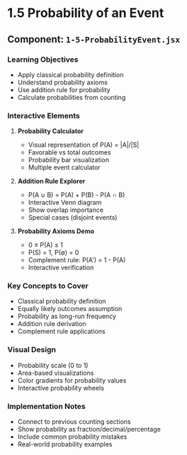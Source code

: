 # 1.5 Probability of an Event

## Component: `1-5-ProbabilityEvent.jsx`

### Learning Objectives
- Apply classical probability definition
- Understand probability axioms
- Use addition rule for probability
- Calculate probabilities from counting

### Interactive Elements
1. **Probability Calculator**
   - Visual representation of P(A) = |A|/|S|
   - Favorable vs total outcomes
   - Probability bar visualization
   - Multiple event calculator

2. **Addition Rule Explorer**
   - P(A ∪ B) = P(A) + P(B) - P(A ∩ B)
   - Interactive Venn diagram
   - Show overlap importance
   - Special cases (disjoint events)

3. **Probability Axioms Demo**
   - 0 ≤ P(A) ≤ 1
   - P(S) = 1, P(∅) = 0
   - Complement rule: P(A') = 1 - P(A)
   - Interactive verification

### Key Concepts to Cover
- Classical probability definition
- Equally likely outcomes assumption
- Probability as long-run frequency
- Addition rule derivation
- Complement rule applications

### Visual Design
- Probability scale (0 to 1)
- Area-based visualizations
- Color gradients for probability values
- Interactive probability wheels

### Implementation Notes
- Connect to previous counting sections
- Show probability as fraction/decimal/percentage
- Include common probability mistakes
- Real-world probability examples